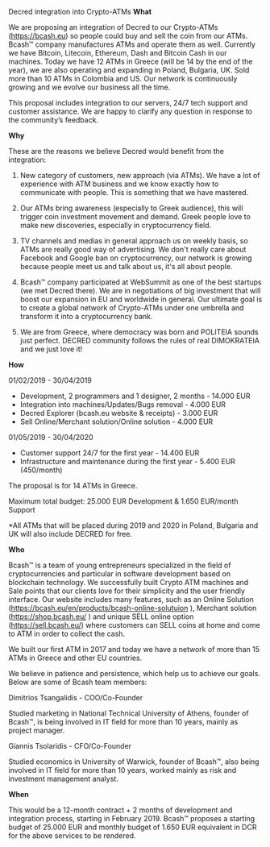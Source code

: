 Decred integration into Crypto-ATMs
**What**

We are proposing an integration of Decred to our Crypto-ATMs (https://bcash.eu) so people could buy and sell the coin from our ATMs. Bcash™ company manufactures ATMs and operate them as well. Currently we have Bitcoin, Litecoin, Ethereum, Dash and Bitcoin Cash in our machines. Today we have 12 ATMs in Greece (will be 14 by the end of the year), we are also operating and expanding in Poland, Bulgaria, UK. Sold more than 10 ATMs in Colombia and US. Our network is continuously growing and we evolve our business all the time.

This proposal includes integration to our servers, 24/7 tech support and customer assistance. We are happy to clarify any question in response to the community’s feedback.

**Why**

These are the reasons we believe Decred would benefit from the integration: 

1. New category of customers, new approach (via ATMs). We have a lot of experience with ATM business and we know exactly how to communicate with people. This is something that we have mastered.

2. Our ATMs bring awareness (especially to Greek audience), this will trigger coin investment movement and demand. Greek people love to make new discoveries, especially in cryptocurrency field.

3. TV channels and medias in general approach us on weekly basis, so ATMs are really good way of advertising. We don't really care about Facebook and Google ban on cryptocurrency, our network is growing because people meet us and talk about us, it's all about people.

4. Bcash™ company participated at WebSummit as one of the best startups (we met Decred there). We are in negotiations of big investment that will boost our expansion in EU and worldwide in general. Our ultimate goal is to create a global network of Crypto-ATMs under one umbrella and transform it into a cryptocurrency bank.

5. We are from Greece, where democracy was born and POLITEIA sounds just perfect. DECRED community follows the rules of real DIMOKRATEIA and we just love it!

**How**

01/02/2019 - 30/04/2019

* Development, 2 programmers and 1 designer, 2 months - 14.000 EUR
* Integration into machines/Updates/Bugs removal - 4.000 EUR
* Decred Explorer (bcash.eu website & receipts) - 3.000 EUR
* Sell Online/Merchant solution/Online solution - 4.000 EUR

01/05/2019 - 30/04/2020

* Customer support 24/7 for the first year - 14.400 EUR
* Infrastructure and maintenance during the first year - 5.400 EUR (450/month)


The proposal is for 14 ATMs in Greece.

Maximum total budget: 25.000 EUR Development & 1.650 EUR/month Support

*All ATMs that will be placed during 2019 and 2020 in Poland, Bulgaria and UK will also include DECRED for free.

**Who**

Bcash™ is a team of young entrepreneurs specialized in the field of cryptocurrencies and particular in software development based on blockchain technology. We successfully built Crypto ATM machines and Sale points that our clients love for their simplicity and the user friendly interface. Our website includes many features, such as an Online Solution (https://bcash.eu/en/products/bcash-online-solutuion ), Merchant solution (https://shop.bcash.eu/ ) and unique SELL online option (https://sell.bcash.eu/) where customers can SELL coins at home and come to ATM in order to collect the cash.

We built our first ATM in 2017 and today we have a network of more than 15 ATMs in Greece and other EU countries.

We believe in patience and persistence, which help us to achieve our goals. Below are some of Bcash team members: 

Dimitrios Tsangalidis - COO/Co-Founder

Studied marketing in National Technical University of Athens, founder of Bcash™, is being involved in IT field for more than 10 years, mainly as project manager.

Giannis Tsolaridis - CFO/Co-Founder

Studied economics in University of Warwick, founder of Bcash™, also being involved in IT field for more than 10 years, worked mainly as risk and investment management analyst.

**When**

This would be a 12-month contract + 2 months of development and integration process, starting in February 2019. Bcash™ proposes a starting budget of 25.000 EUR and monthly budget of 1.650 EUR equivalent in DCR for the above services to be rendered.
